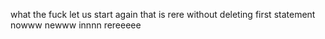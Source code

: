 what the fuck
let us start again
that is rere without deleting first statement
nowww newww innnn rereeeee
